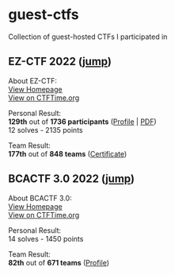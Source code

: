 # guest-ctfs
Collection of guest-hosted CTFs I participated in

## EZ-CTF 2022 ([jump](https://github.com/david-prv/guest-ctfs/tree/main/ez-ctf))
About EZ-CTF:  
[View Homepage](https://ez.ctf.cafe)  
[View on CTFTime.org](https://ctftime.org/event/1655/)

Personal Result:  
**129th** out of **1736 participants** ([Profile](ez.ctf.cafe/user/Ceytec) | [PDF](https://upload.david-dewes.de/ceytec_results_ezctf.pdf))  
12 solves - 2135 points

Team Result:  
**177th** out of **848 teams** ([Certificate](https://upload.david-dewes.de/kekw_ezctf.png))

## BCACTF 3.0 2022 ([jump](https://github.com/david-prv/guest-ctfs))
About BCACTF 3.0:  
[View Homepage](https://www.bcactf.com)  
[View on CTFTime.org](https://ctftime.org/event/1602)  

Personal Result:  
14 solves - 1450 points

Team Result:  
**82th** out of **671 teams** ([Profile](https://play.bcactf.com/teams/6990601d-f2fc-40f5-bc2f-5fd4c4736038))
